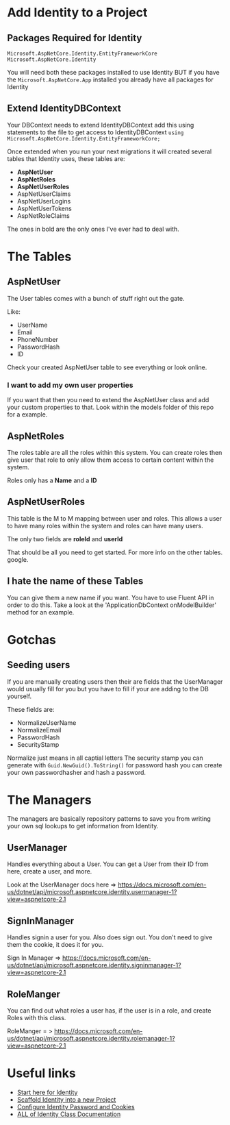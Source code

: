 # Add Identity to a Project
## Packages Required for Identity
`Microsoft.AspNetCore.Identity.EntityFrameworkCore`
`Microsoft.AspNetCore.Identity`

You will need both these packages installed to use Identity
BUT
if you have the `Microsoft.AspNetCore.App` installed you already have all
packages for Identity

## Extend IdentityDBContext
Your DBContext needs to extend IdentityDBContext
add this using statements to the file to get access to IdentityDBContext
`using Microsoft.AspNetCore.Identity.EntityFrameworkCore;`


Once extended when you run your next migrations it will created several tables that
Identity uses, these tables are:
* **AspNetUser**
* **AspNetRoles**
* **AspNetUserRoles**
* AspNetUserClaims
* AspNetUserLogins
* AspNetUserTokens
* AspNetRoleClaims

The ones in bold are the only ones I've ever had to deal with.

# The Tables

## AspNetUser

The User tables comes with a bunch of stuff right out the gate.

Like:
* UserName
* Email
* PhoneNumber
* PasswordHash
* ID

Check your created AspNetUser table to see everything or look online.

### I want to add my own user properties

If you want that then you need to extend the AspNetUser class and add your custom
properties to that. Look within the models folder of this repo for a example.

## AspNetRoles

The roles table are all the roles within this system. You can create roles then give
user that role to only allow them access to certain content within the system.

Roles only has a **Name** and a **ID**

## AspNetUserRoles

This table is the M to M mapping between user and roles. This allows a
user to have many roles within the system and roles can have many users.

The only two fields are **roleId** and **userId**

That should be all you need to get started. For more info on the other tables. google.

## I hate the name of these Tables

You can give them a new name if you want. You have to use Fluent API in order to do this.
Take a look at the 'ApplicationDbContext onModelBuilder' method for an example.

# Gotchas

## Seeding users
  If you are manually creating users then their are fields that the UserManager would
  usually fill for you but you have to fill if your are adding to the DB yourself.

  These fields are:
  * NormalizeUserName
  * NormalizeEmail
  * PasswordHash
  * SecurityStamp

  Normalize just means in all captial letters
  The security stamp you can generate with `Guid.NewGuid().ToString()`
  for password hash you can create your own passwordhasher and hash a password.


# The Managers

The managers are basically repository patterns to save you from writing your own
sql lookups to get information from Identity.

## UserManager

Handles everything about a User. You can get a User from their ID from here,
create a user, and more.

Look at the UserManager docs here => https://docs.microsoft.com/en-us/dotnet/api/microsoft.aspnetcore.identity.usermanager-1?view=aspnetcore-2.1

## SignInManager

Handles signin a user for you. Also does sign out. You don't need to give them the cookie,
it does it for you.

Sign In Manager => https://docs.microsoft.com/en-us/dotnet/api/microsoft.aspnetcore.identity.signinmanager-1?view=aspnetcore-2.1

## RoleManger

You can find out what roles a user has, if the user is in a role, and create Roles
with this class.

RoleManger = > https://docs.microsoft.com/en-us/dotnet/api/microsoft.aspnetcore.identity.rolemanager-1?view=aspnetcore-2.1



# Useful links
* [Start here for Identity](https://docs.microsoft.com/en-us/aspnet/core/security/authentication/identity?view=aspnetcore-2.1&tabs=visual-studio)
* [Scaffold Identity into a new Project](https://docs.microsoft.com/en-us/aspnet/core/security/authentication/scaffold-identity?view=aspnetcore-2.1&tabs=visual-studio)
* [Configure Identity Password and Cookies](https://docs.microsoft.com/en-us/aspnet/core/security/authentication/identity-configuration?view=aspnetcore-2.1)
* [ALL of Identity Class Documentation](https://docs.microsoft.com/en-us/dotnet/api/microsoft.aspnetcore.identity.entityframeworkcore?view=aspnetcore-1.1)
